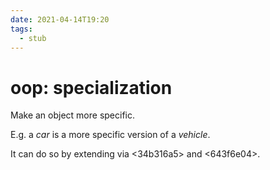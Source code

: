 ```yaml
---
date: 2021-04-14T19:20
tags: 
  - stub
---
```


# oop: specialization

Make an object more specific.

E.g. a *car* is a more specific version of a *vehicle*.

It can do so by extending via <34b316a5> and <643f6e04>.
